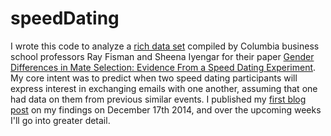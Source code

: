 speedDating
===========

I wrote this code to analyze a [rich data set](http://www.stat.columbia.edu/~gelman/arm/examples/speed.dating/) compiled by Columbia business school professors Ray Fisman and Sheena Iyengar for their paper [Gender Differences in Mate Selection: Evidence From a Speed Dating Experiment](http://faculty.chicagobooth.edu/emir.kamenica/documents/genderDifferences.pdf). My core intent was to predict when two speed dating participants will express interest in exchanging emails with one another, assuming that one had data on them from previous similar events. I published my [first blog post](http://lesswrong.com/lw/leh/using_machine_learning_to_predict_romantic/) on my findings on December 17th 2014, and over the upcoming weeks I'll go into greater detail.
